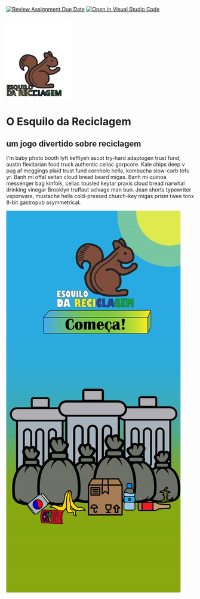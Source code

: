 [![Review Assignment Due Date](https://classroom.github.com/assets/deadline-readme-button-24ddc0f5d75046c5622901739e7c5dd533143b0c8e959d652212380cedb1ea36.svg)](https://classroom.github.com/a/cjPY6057)
[![Open in Visual Studio Code](https://classroom.github.com/assets/open-in-vscode-718a45dd9cf7e7f842a935f5ebbe5719a5e09af4491e668f4dbf3b35d5cca122.svg)](https://classroom.github.com/online_ide?assignment_repo_id=11294754&assignment_repo_type=AssignmentRepo)



![esquilo](imagens/logotipo.svg)

# O Esquilo da Reciclagem
## um jogo divertido sobre reciclagem

I'm baby photo booth lyft keffiyeh ascot try-hard adaptogen trust fund, austin flexitarian food truck authentic celiac gorpcore. Kale chips deep v pug af meggings plaid trust fund cornhole hella, kombucha slow-carb tofu yr. Banh mi offal seitan cloud bread beard migas. Banh mi quinoa messenger bag kinfolk, celiac tousled keytar praxis cloud bread narwhal drinking vinegar Brooklyn truffaut selvage man bun. Jean shorts typewriter vaporware, mustache hella cold-pressed church-key migas prism twee tonx 8-bit gastropub asymmetrical.

![ecrã](imagens/inicio.jpg)